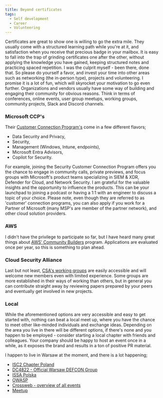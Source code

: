 ```yaml
---
title: Beyond certificates
tags:
  - Self development
  - Career
  - Volunteering
---
```


Certificates are great to show one is willing to go the extra mile. They usually come with a structured learning path while you're at it, and satisfaction when you receive that precious badge in your mailbox. It is easy to fall into the trap of grinding certificates one after the other, without applying the knowledge you have gained, keeping structured notes and practicing spaced repetition. I was the culprit myself - been there, done that. So please do yourself a favor, and invest your time into other areas such as networking (the in-person type), projects and volunteering. I promise it is a lot of fun, which will skyrocket your motivation to go even further. 
Organizations and vendors usually have some way of building and engaging their community for obvious reasons. Think in terms of conferences, online events, user group meetups, working groups, community projects, Slack and Discord channels.

### Microsoft CCP's
Their [Customer Connection Program's](https://www.aka.ms/JoinCCP) come in a few different flavors;
- Data Security and Privacy,
- Security,
- Management (Windows, Intune, endpoints),
- Microsoft Entra Advisors,
- Copilot for Security.

For example, joining the Security Customer Connection Program offers you the chance to engage in community calls, private previews, and focus groups with Microsoft's product teams specializing in SIEM & XDR, Defender for Cloud, and Network Security. I am grateful for the valuable insights and the opportunity to influence the products. This can be your launchpad to joining a podcast or having a 1:1 with an engineer to discuss a topic of your choice. 
Please note, even though they are referred to as 'customer' connection programs, you can also apply if you work for a Partner of Microsoft (many MSP's are member of the partner network), and other cloud solution providers.  

### AWS
I didn't have the privilege to participate so far, but I have heard many great things about [AWS' Community Builders](https://aws.amazon.com/developer/community/community-builders/) program. Applications are evaluated once per year, so this is something to plan ahead.

### Cloud Security Alliance
Last but not least, [CSA's working groups](https://cloudsecurityalliance.org/research/working-groups) are easily accessible and will welcome new members even with limited experience. Some groups are more established in their ways of working than others, but in general you can contribute straight away by reviewing papers prepared by your peers and eventually get involved in new projects.

### Local
While the aforementioned options are very accessible and easy to get started with, nothing can beat a local meet up, where you have the chance to meet other like-minded individuals and exchange ideas. Depending on the area you live in there will be different options, if there's none and you happen to be employed - consider starting a local chapter with friends and colleagues. Your company should be happy to host an event once in a while, as it exposes the brand and results in a ton of positive PR material.

I happen to live in Warsaw at the moment, and there is a lot happening; 
- [ISC2 Chapter Poland](https://isc2chapter-poland.com/)
- [DC4822 - Official Warsaw DEFCON Group](https://dc4822.org/)
- [ISSA Polska](https://local.issa.org.pl/)
- [OWASP](https://owasp.org/www-chapter-poland/)
- [Crossweb - overview of all events](https://crossweb.pl/en/events/warszawa/it/)
- [Meetup](https://www.meetup.com/pl-PL/find/?suggested=true&source=EVENTS&keywords=security)


